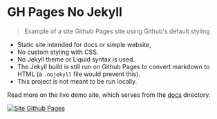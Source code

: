 # GH Pages No Jekyll
> Example of a site Github Pages site using Github's default styling

- Static site intended for docs or simple website,
- No custom styling with CSS.
- No Jekyll theme or Liquid syntax is used. 
- The Jekyll build is still run on Github Pages to convert markdown to HTML (a `.nojekyll` file would prevent this). 
- This project is not meant to be run locally.

Read more on the live demo site, which serves from the [docs](/docs) directory.

[![Site Github Pages](https://img.shields.io/badge/site-Github%20Pages-blue?style=for-the-badge)](https://michaelcurrin.github.io/gh-pages-no-jekyll/)
